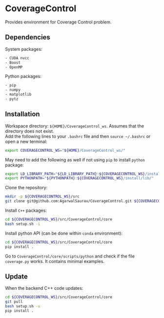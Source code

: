 # CoverageControl

Provides environment for Coverage Control problem.

## Dependencies
System packages:
```bash
- CUDA nvcc
- Boost
- OpenMP
```

Python packages:
```bash
- pip
- numpy
- matplotlib
- pytz
```

## Installation

Workspace directory: `${HOME}/CoverageControl_ws`. Assumes that the directory does not exist.  
Add the following lines to your `.bashrc` file and then `source ~/.bashrc` or open a new terminal:
```bash
export COVERAGECONTROL_WS="${HOME}/CoverageControl_ws/"
```
May need to add the following as well if not using `pip` to install `python` package:
```bash
export LD_LIBRARY_PATH="${LD_LIBRARY_PATH}:${COVERAGECONTROL_WS}/install/lib/"
export PYTHONPATH="${PYTHONPATH}:${COVERAGECONTROL_WS}/install/lib/"
```

Clone the repository:
```bash
mkdir -p ${COVERAGECONTROL_WS}/src
git clone git@github.com:AgarwalSaurav/CoverageControl.git ${COVERAGECONTROL_WS}/src/CoverageControl
```

Install `C++` packages:  
```bash
cd ${COVERAGECONTROL_WS}/src/CoverageControl/core
bash setup.sh -i
```


Install python API (can be done within `conda` environment):
```bash
cd ${COVERAGECONTROL_WS}/src/CoverageControl/core
pip install .
```

Go to `CoverageControl/core/scripts/python` and check if the file `coverage.py` works. It contains minimal examples.

## Update
When the backend C++ code updates:
```bash
cd ${COVERAGECONTROL_WS}/src/CoverageControl/core
git pull
bash setup.sh -u
pip install .
```
